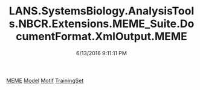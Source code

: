 ﻿---
title: LANS.SystemsBiology.AnalysisTools.NBCR.Extensions.MEME_Suite.DocumentFormat.XmlOutput.MEME
date: 6/13/2016 9:11:11 PM
---

[MEME](T-LANS.SystemsBiology.AnalysisTools.NBCR.Extensions.MEME_Suite.DocumentFormat.XmlOutput.MEME.MEME.html)
[Model](T-LANS.SystemsBiology.AnalysisTools.NBCR.Extensions.MEME_Suite.DocumentFormat.XmlOutput.MEME.Model.html)
[Motif](T-LANS.SystemsBiology.AnalysisTools.NBCR.Extensions.MEME_Suite.DocumentFormat.XmlOutput.MEME.Motif.html)
[TrainingSet](T-LANS.SystemsBiology.AnalysisTools.NBCR.Extensions.MEME_Suite.DocumentFormat.XmlOutput.MEME.TrainingSet.html)
